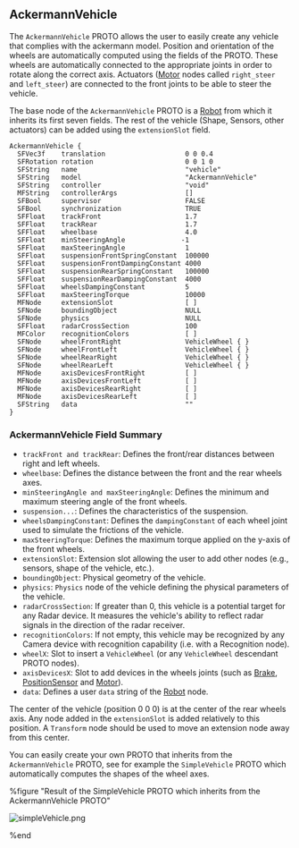 ## AckermannVehicle

The `AckermannVehicle` PROTO allows the user to easily create any vehicle that complies with the ackermann model.
Position and orientation of the wheels are automatically computed using the fields of the PROTO.
These wheels are automatically connected to the appropriate joints in order to rotate along the correct axis.
Actuators ([Motor](../reference/motor.md) nodes called `right_steer` and `left_steer`) are connected to the front joints to be able to steer the vehicle.

The base node of the `AckermannVehicle` PROTO is a [Robot](../reference/robot.md) from which it inherits its first seven fields.
The rest of the vehicle (Shape, Sensors, other actuators) can be added using the `extensionSlot` field.

```
AckermannVehicle {
  SFVec3f    translation                    0 0 0.4
  SFRotation rotation                       0 0 1 0
  SFString   name                           "vehicle"
  SFString   model                          "AckermannVehicle"
  SFString   controller                     "void"
  MFString   controllerArgs                 []
  SFBool     supervisor                     FALSE
  SFBool     synchronization                TRUE
  SFFloat    trackFront                     1.7
  SFFloat    trackRear                      1.7
  SFFloat    wheelbase                      4.0
  SFFloat    minSteeringAngle              -1
  SFFloat    maxSteeringAngle               1
  SFFloat    suspensionFrontSpringConstant  100000
  SFFloat    suspensionFrontDampingConstant 4000
  SFFloat    suspensionRearSpringConstant   100000
  SFFloat    suspensionRearDampingConstant  4000
  SFFloat    wheelsDampingConstant          5
  SFFloat    maxSteeringTorque              10000
  MFNode     extensionSlot                  [ ]
  SFNode     boundingObject                 NULL
  SFNode     physics                        NULL
  SFFloat    radarCrossSection              100
  MFColor    recognitionColors              [ ]
  SFNode     wheelFrontRight                VehicleWheel { }
  SFNode     wheelFrontLeft                 VehicleWheel { }
  SFNode     wheelRearRight                 VehicleWheel { }
  SFNode     wheelRearLeft                  VehicleWheel { }
  MFNode     axisDevicesFrontRight          [ ]
  MFNode     axisDevicesFrontLeft           [ ]
  MFNode     axisDevicesRearRight           [ ]
  MFNode     axisDevicesRearLeft            [ ]
  SFString   data                           ""
}
```

### AckermannVehicle Field Summary

- `trackFront and trackRear`: Defines the front/rear distances between right and left wheels.
- `wheelbase`: Defines the distance between the front and the rear wheels axes.
- `minSteeringAngle and maxSteeringAngle`: Defines the minimum and maximum steering angle of the front wheels.
- `suspension...`: Defines the characteristics of the suspension.
- `wheelsDampingConstant`: Defines the `dampingConstant` of each wheel joint used to simulate the frictions of the vehicle.
- `maxSteeringTorque`: Defines the maximum torque applied on the y-axis of the front wheels.
- `extensionSlot`: Extension slot allowing the user to add other nodes (e.g., sensors, shape of the vehicle, etc.).
- `boundingObject`: Physical geometry of the vehicle.
- `physics`: `Physics` node of the vehicle defining the physical parameters of the vehicle.
- `radarCrossSection`: If greater than 0, this vehicle is a potential target for any Radar device.
It measures the vehicle's ability to reflect radar signals in the direction of the radar receiver.
- `recognitionColors`: If not empty, this vehicle may be recognized by any Camera device with recognition capability (i.e. with a Recognition node).
- `wheelX`: Slot to insert a `VehicleWheel` (or any `VehicleWheel` descendant PROTO nodes).
- `axisDevicesX`: Slot to add devices in the wheels joints (such as [Brake](../reference/brake.md), [PositionSensor](../reference/positionsensor.md) and [Motor](../reference/motor.md)).
- `data`: Defines a user `data` string of the [Robot](../reference/robot.md) node.

The center of the vehicle (position 0 0 0) is at the center of the rear wheels axis.
Any node added in the `extensionSlot` is added relatively to this position.
A `Transform` node should be used to move an extension node away from this center.

You can easily create your own PROTO that inherits from the `AckermannVehicle` PROTO, see for example the `SimpleVehicle` PROTO which automatically computes the shapes of the wheel axes.

%figure "Result of the SimpleVehicle PROTO which inherits from the AckermannVehicle PROTO"

![simpleVehicle.png](images/simpleVehicle.png)

%end
